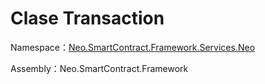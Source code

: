 # Clase Transaction

Namespace：[Neo.SmartContract.Framework.Services.Neo](../AntShares.md)

Assembly：Neo.SmartContract.Framework

